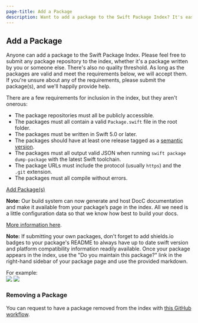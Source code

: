 ```yaml
---
page-title: Add a Package
description: Want to add a package to the Swift Package Index? It's easy.
---
```


## Add a Package

Anyone can add a package to the Swift Package Index. Please feel free to submit any package repository to the index, whether it's a package written by you or someone else. There's also no quality threshold. As long as the packages are valid and meet the requirements below, we will accept them. If you're unsure about any of the requirements, please submit the package(s), and we'll happily provide help.

There are a few requirements for inclusion in the index, but they aren't onerous:

- The package repositories must all be publicly accessible.
- The packages must all contain a valid `Package.swift` file in the root folder.
- The packages must be written in Swift 5.0 or later.
- The packages should have at least one release tagged as a [semantic version](https://semver.org/).
- The packages must all output valid JSON when running `swift package dump-package` with the latest Swift toolchain.
- The package URLs must include the protocol (usually `https`) and the `.git` extension.
- The packages must all compile without errors.

<a href="https://github.com/SwiftPackageIndex/PackageList/issues/new/choose" class="big-button green">Add Package(s)</a>

<div class="note">
<p><strong>Note:</strong> Our build system can now generate and host DocC documentation and make it available from your package’s page in the index. All we need is a little configuration data so that we know how best to build your docs.</p>
<p><a href="https://blog.swiftpackageindex.com/posts/auto-generating-auto-hosting-and-auto-updating-docc-documentation/">More information here</a>.</p>
</div>

<div class="note">
<p><strong>Note:</strong> If submitting your own packages, don't forget to add shields.io badges to your package's README to always have up to date swift version and platform compatibility information readily available. Once your package appears in the index, use the "Do you maintain this package?" link in the right-hand sidebar of your package page and use the provided markdown.</p>
<p>For example:<br/><img src="https://img.shields.io/endpoint?url=https%3A%2F%2Fswiftpackageindex.com%2Fapi%2Fpackages%2Fdaveverwer%2FLeftPad%2Fbadge%3Ftype%3Dplatforms"> <img src="https://img.shields.io/endpoint?url=https%3A%2F%2Fswiftpackageindex.com%2Fapi%2Fpackages%2Fdaveverwer%2FLeftPad%2Fbadge%3Ftype%3Dswift-versions"></p>
</div>

### Removing a Package

You can request to have a package removed from the index with [this GitHub workflow](https://github.com/SwiftPackageIndex/PackageList/issues/new/choose).
